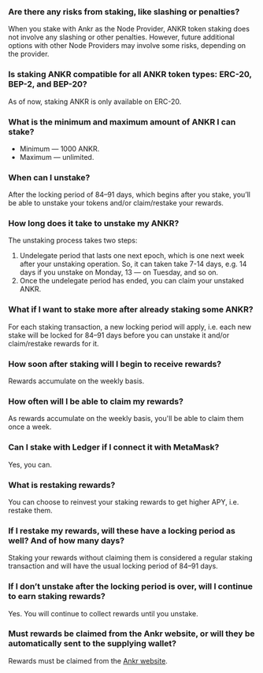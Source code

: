 ### Are there any risks from staking, like slashing or penalties?
When you stake with Ankr as the Node Provider, ANKR token staking does not involve any slashing or other penalties. 
However, future additional options with other Node Providers may involve some risks, depending on the provider.

###  Is staking ANKR compatible for all ANKR token types: ERC-20,  BEP-2, and BEP-20? 
As of now, staking ANKR is only available on ERC-20.

###  What is the minimum and maximum amount of ANKR I can stake?
* Minimum — 1000 ANKR.
* Maximum — unlimited.

### When can I unstake?
After the locking period of 84–91 days, which begins after you stake, you’ll be able to unstake your tokens and/or claim/restake your rewards.

### How long does it take to unstake my ANKR?
The unstaking process takes two steps: 
1. Undelegate period that lasts one next epoch, which is one next week after your unstaking operation. So, it can taken take 7-14 days, e.g. 14 days if you unstake on Monday, 13 — on Tuesday, and so on. 
2. Once the undelegate period has ended, you can claim your unstaked ANKR.

### What if I want to stake more after already staking some ANKR?
For each staking transaction, a new locking period will apply, i.e. each new stake will be locked for 84–91 days before you can unstake it and/or claim/restake rewards for it. 

### How soon after staking will I begin to receive rewards? 
Rewards accumulate on the weekly basis.

### How often will I be able to claim my rewards?
As rewards accumulate on the weekly basis, you'll be able to claim them once a week.

### Can I stake with Ledger if I connect it with MetaMask?
Yes, you can.

### What is restaking rewards?
You can choose to reinvest your staking rewards to get higher APY, i.e. restake them.

### If I restake my rewards, will these have a locking period as well? And of how many days?
Staking your rewards without claiming them is considered a regular staking transaction and will have the usual locking period of 84–91 days.

###  If I don’t unstake after the locking period is over, will I continue to earn staking rewards?
Yes. You will continue to collect rewards until you unstake.

### Must rewards be claimed from the Ankr website, or will they be automatically sent to the supplying wallet?
Rewards must be claimed from the [Ankr website](https://www.ankr.com/staking/dashboard/).









